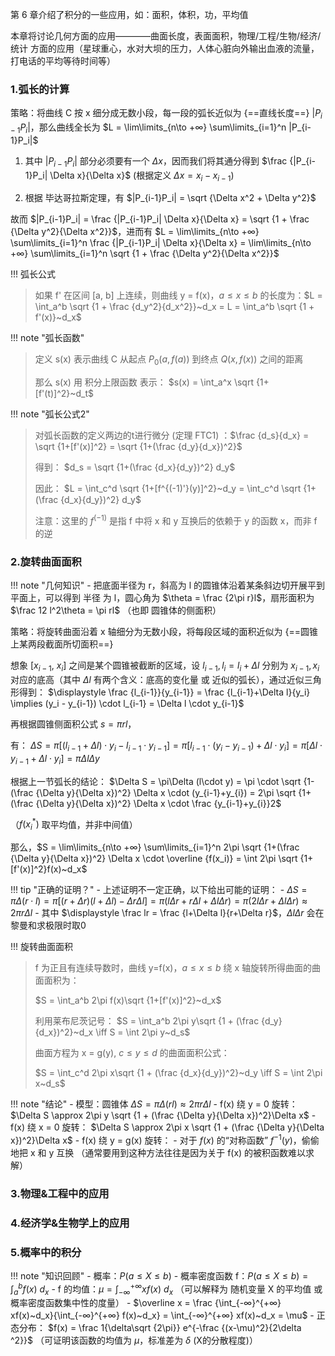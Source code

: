 
第 6 章介绍了积分的一些应用，如：面积，体积，功，平均值

本章将讨论几何方面的应用————曲面长度，表面面积，物理/工程/生物/经济/统计 方面的应用（星球重心，水对大坝的压力，人体心脏向外输出血液的流量，打电话的平均等待时间等）

### 1.弧长的计算 ###


策略：将曲线 C 按 x 细分成无数小段，每一段的弧长近似为 {==直线长度==} $|P_{i-1}P_{i}|$，那么曲线全长为 $L = \lim\limits_{n\to +∞} \sum\limits_{i=1}^n |P_{i-1}P_i|$

1) 其中 $|P_{i-1}P_i|$ 部分必须要有一个 $\Delta x$，因而我们将其通分得到 $\frac {|P_{i-1}P_i| \Delta x}{\Delta x}$ (根据定义 $\Delta x = x_{i} - x_{i-1}$)

2) 根据 毕达哥拉斯定理，有 $|P_{i-1}P_i| = \sqrt {\Delta x^2 + \Delta y^2}$

故而 $|P_{i-1}P_i| = \frac {|P_{i-1}P_i| \Delta x}{\Delta x} = \sqrt {1 + \frac {\Delta y^2}{\Delta x^2}}$，进而有 $L = \lim\limits_{n\to +∞} \sum\limits_{i=1}^n \frac {|P_{i-1}P_i| \Delta x}{\Delta x} = \lim\limits_{n\to +∞} \sum\limits_{i=1}^n \sqrt {1 + \frac {\Delta y^2}{\Delta x^2}}$


!!! 弧长公式
> 如果 f' 在区间 [a, b] 上连续，则曲线 y = f(x)，$a \le x \le b$ 的长度为：$L = \int_a^b \sqrt {1 + \frac {d_y^2}{d_x^2}}~d_x = L = \int_a^b \sqrt {1 + f'(x)}~d_x$

!!! note "弧长函数"
> 定义 s(x) 表示曲线 C 从起点 $P_0(a, f(a))$ 到终点 $Q(x, f(x))$ 之间的距离
> 
> 那么 s(x) 用 积分上限函数 表示： $s(x) = \int_a^x \sqrt {1+[f'(t)]^2}~d_t$

!!! note "弧长公式2"
> 对弧长函数的定义两边的t进行微分 (定理 FTC1) ：$\frac {d_s}{d_x} = \sqrt {1+[f'(x)]^2} = \sqrt {1+(\frac {d_y}{d_x})^2}$
> 
> 得到： $d_s = \sqrt {1+(\frac {d_x}{d_y})^2} d_y$
> 
> 因此： $L = \int_c^d \sqrt {1+[f^{(-1)'}(y)]^2}~d_y = \int_c^d \sqrt {1+(\frac {d_x}{d_y})^2} d_y$
> 
> 注意：这里的 $f^{(-1)}$ 是指 f 中将 x 和 y 互换后的依赖于 y 的函数 x，而非 f 的逆

### 2.旋转曲面面积 ###

!!! note "几何知识"
	- 把底面半径为 r，斜高为 l 的圆锥体沿着某条斜边切开展平到平面上，可以得到 半径 为 l，圆心角为 $\theta = \frac {2\pi r}l$，扇形面积为 $\frac 12 l^2\theta = \pi rl$ （也即 圆锥体的侧面积）

策略：将旋转曲面沿着 x 轴细分为无数小段，将每段区域的面积近似为 {==圆锥上某两段截面所切面积==}

想象 [$x_{i-1}$, $x_i$] 之间是某个圆锥被截断的区域，设 $l_{i-1}, l_i=l_{i}+\Delta l$ 分别为 $x_{i-1}, x_i$ 对应的底高（其中 $\Delta l$ 有两个含义：底高的变化量 或 近似的弧长），通过近似三角形得到： $\displaystyle \frac {l_{i-1}}{y_{i-1}}  = \frac {l_{i-1}+\Delta l}{y_i} \implies (y_i - y_{i-1}) \cdot l_{i-1} = \Delta l \cdot y_{i-1}$

再根据圆锥侧面积公式 $s = \pi r l$，

有： $\Delta S = \pi [(l_{i-1}+\Delta l) \cdot y_i - l_{i-1} \cdot y_{i-1}] = \pi[l_{i-1} \cdot (y_i - y_{i-1}) + \Delta l \cdot y_i] = \pi[\Delta l \cdot y_{i-1} + \Delta l \cdot y_i] = \pi\Delta l\Delta y$

根据上一节弧长的结论： $\Delta S = \pi\Delta (l\cdot y) = \pi \cdot \sqrt {1-(\frac {\Delta y}{\Delta x})^2} \Delta x \cdot (y_{i-1}+y_{i}) = 2\pi \sqrt {1+(\frac {\Delta y}{\Delta x})^2} \Delta x \cdot \frac {y_{i-1}+y_{i}}2$

（$f(x_i^*)$ 取平均值，并非中间值）

那么，$S = \lim\limits_{n\to +∞} \sum\limits_{i=1}^n 2\pi \sqrt {1+(\frac {\Delta y}{\Delta x})^2} \Delta x \cdot \overline {f(x_i)} = \int 2\pi \sqrt {1+[f'(x)]^2}f(x)~d_x$

!!! tip "正确的证明？"
	- 上述证明不一定正确，以下给出可能的证明：
	- $\displaystyle \Delta S = \pi \Delta (r \cdot l) = \pi [(r + \Delta r)(l + \Delta l) - \Delta r\Delta l] = \pi (l\Delta r + r\Delta l + \Delta l\Delta r) = \pi (2 l\Delta r + \Delta l\Delta r) \approx 2\pi r\Delta l$
	- 其中 $\displaystyle \frac lr = \frac {l+\Delta l}{r+\Delta r}$，$\displaystyle \Delta l\Delta r$ 会在黎曼和求极限时取0

!!! 旋转曲面面积
> f 为正且有连续导数时，曲线 y=f(x)，$a \le x \le b$ 绕 x 轴旋转所得曲面的曲面面积为： 
> 
> $S = \int_a^b 2\pi f(x)\sqrt {1+[f'(x)]^2}~d_x$
> 
> 利用莱布尼茨记号： $S = \int_a^b 2\pi y\sqrt {1 + (\frac {d_y}{d_x})^2}~d_x \iff S = \int 2\pi y~d_s$
> 
> 曲面方程为 x = g(y), $c\le y \le d$ 的曲面面积公式：
> 
> $S = \int_c^d 2\pi x\sqrt {1 + (\frac {d_x}{d_y})^2}~d_y \iff S = \int 2\pi x~d_s$

!!! note "结论"
	- 模型：圆锥体 $\Delta S = \pi \Delta (r l) \approx 2\pi r \Delta l$
		- f(x) 绕 y = 0 旋转： $\Delta S \approx 2\pi y \sqrt {1 + (\frac {\Delta y}{\Delta x})^2}\Delta x$
		- f(x) 绕 x = 0 旋转： $\Delta S \approx 2\pi x \sqrt {1 + (\frac {\Delta y}{\Delta x})^2}\Delta x$
		- f(x) 绕 y = g(x) 旋转：
		- 对于 $f(x)$ 的“对称函数” $f^{-1}(y)$，偷偷地把 x 和 y 互换 （通常要用到这种方法往往是因为关于 f(x) 的被积函数难以求解）

### 3.物理&工程中的应用 ###


### 4.经济学&生物学上的应用 ###

### 5.概率中的积分 ###


!!! note "知识回顾"
	- 概率：$P(a \le X \le b)$
	- 概率密度函数 f：$P(a \le X \le b) = \int_a^b f(x)~d_x$
	- f 的均值：$\mu = \int_{-∞}^{+∞} xf(x)~d_x$ （可以解释为 随机变量 X 的平均值 或 概率密度函数集中性的度量）
	- $\overline x = \frac {\int_{-∞}^{+∞} xf(x)~d_x}{\int_{-∞}^{+∞} f(x)~d_x} = \int_{-∞}^{+∞} xf(x)~d_x = \mu$
	- 正态分布： $f(x) = \frac 1{\delta\sqrt {2\pi}} e^{-\frac {(x-\mu)^2}{2\delta ^2}}$ （可证明该函数的均值为 $\mu$，标准差为 $\delta$ (X的分散程度)）


